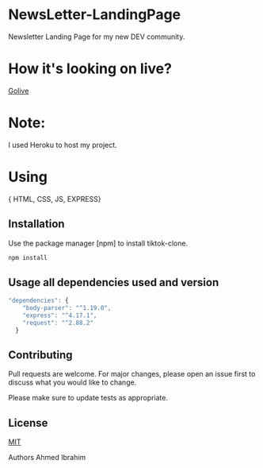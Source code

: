 # NewsLetter-LandingPage
Newsletter Landing Page for my new DEV community.



# How it's looking on live?

[Golive](https://intense-island-88095.herokuapp.com/)


# Note:

I used Heroku to host my project.

# Using
{ HTML,
CSS,
JS,
EXPRESS}

## Installation

Use the package manager [npm] to install tiktok-clone.

```bash
npm install
```


## Usage all dependencies used and version

```javascript
"dependencies": {
    "body-parser": "^1.19.0",
    "express": "^4.17.1",
    "request": "^2.88.2"
  }
```

## Contributing
Pull requests are welcome. For major changes, please open an issue first to discuss what you would like to change.

Please make sure to update tests as appropriate.

## License
[MIT](https://choosealicense.com/licenses/mit/)

Authors
Ahmed Ibrahim
